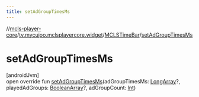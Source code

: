 ```yaml
---
title: setAdGroupTimesMs
---
```

//[mcls-player-core](../../../index.html)/[tv.mycujoo.mclsplayercore.widget](../index.html)/[MCLSTimeBar](index.html)/[setAdGroupTimesMs](set-ad-group-times-ms.html)



# setAdGroupTimesMs



[androidJvm]\
open override fun [setAdGroupTimesMs](set-ad-group-times-ms.html)(adGroupTimesMs: [LongArray](https://kotlinlang.org/api/latest/jvm/stdlib/kotlin/-long-array/index.html)?, playedAdGroups: [BooleanArray](https://kotlinlang.org/api/latest/jvm/stdlib/kotlin/-boolean-array/index.html)?, adGroupCount: [Int](https://kotlinlang.org/api/latest/jvm/stdlib/kotlin/-int/index.html))




